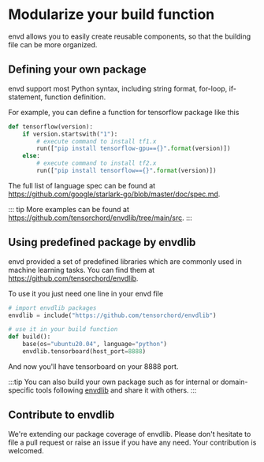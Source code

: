 # Modularize your build function

envd allows you to easily create reusable components, so that the building file can be more organized.

## Defining your own package

envd support most Python syntax, including string format, for-loop, if-statement, function definition. 

For example, you can define a function for tensorflow package like this
```python
def tensorflow(version):
    if version.startswith("1"):
        # execute command to install tf1.x
        run(["pip install tensorflow-gpu=={}".format(version)])
    else:
        # execute command to install tf2.x
        run(["pip install tensorflow=={}".format(version)]) 
```
The full list of language spec can be found at https://github.com/google/starlark-go/blob/master/doc/spec.md.

::: tip
More examples can be found at https://github.com/tensorchord/envdlib/tree/main/src.
:::

## Using predefined package by envdlib

envd provided a set of predefined libraries which are commonly used in machine learning tasks. You can find them at https://github.com/tensorchord/envdlib. 

To use it you just need one line in your envd file
```python
# import envdlib packages
envdlib = include("https://github.com/tensorchord/envdlib")

# use it in your build function
def build():
    base(os="ubuntu20.04", language="python")
    envdlib.tensorboard(host_port=8888)
```

And now you'll have tensorboard on your 8888 port.

:::tip
You can also build your own package such as for internal or domain-specific tools following [envdlib](https://github.com/tensorchord/envdlib) and share it with others.
:::

## Contribute to envdlib

We're extending our package coverage of envdlib. Please don't hesitate to file a pull request or raise an issue if you have any need. Your contribution is welcomed.